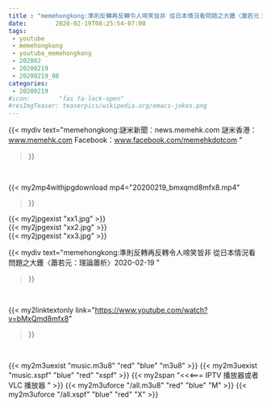 ```yaml
---
title : "memehongkong:準則反轉再反轉令人啼笑皆非 從日本情況看問題之大鑊〈蕭若元：理論蕭析〉2020-02-19 "
date:        2020-02-19T08:25:54-07:00
tags:
 - youtube
 - memehongkong
 - youtube_memehongkong
 - 202002
 - 20200219
 - 20200219_08
categories:
 - 20200219
#icon:        "fas fa-lock-open"
#resImgTeaser: teaserpics/wikipedia.org/emacs-jokes.png
---
```


{{< mydiv text="memehongkong:謎米新聞：news.memehk.com 謎米香港： www.memehk.com Facebook：www.facebook.com/memehkdotcom "
>}}
<br>


{{< my2mp4withjpgdownload mp4="20200219_bmxqmd8mfx8.mp4"
>}}

{{< my2jpgexist "xx1.jpg" >}}<br>
{{< my2jpgexist "xx2.jpg" >}}<br>
{{< my2jpgexist "xx3.jpg" >}}<br>



{{< mydiv text="memehongkong:準則反轉再反轉令人啼笑皆非 從日本情況看問題之大鑊〈蕭若元：理論蕭析〉2020-02-19 "
>}}
<br>

{{< my2linktextonly link="https://www.youtube.com/watch?v=bMxQmd8mfx8"
>}}


<br>

{{< my2m3uexist "music.m3u8" "red"  "blue" "m3u8" >}} {{< my2m3uexist "music.xspf" "blue" "red"  "xspf" >}} {{< my2span "<<<=== IPTV 播放器或者 VLC 播放器 " >}} {{< my2m3uforce "/all.m3u8" "red"  "blue" "M" >}} {{< my2m3uforce "/all.xspf" "blue" "red"  "X" >}} 
